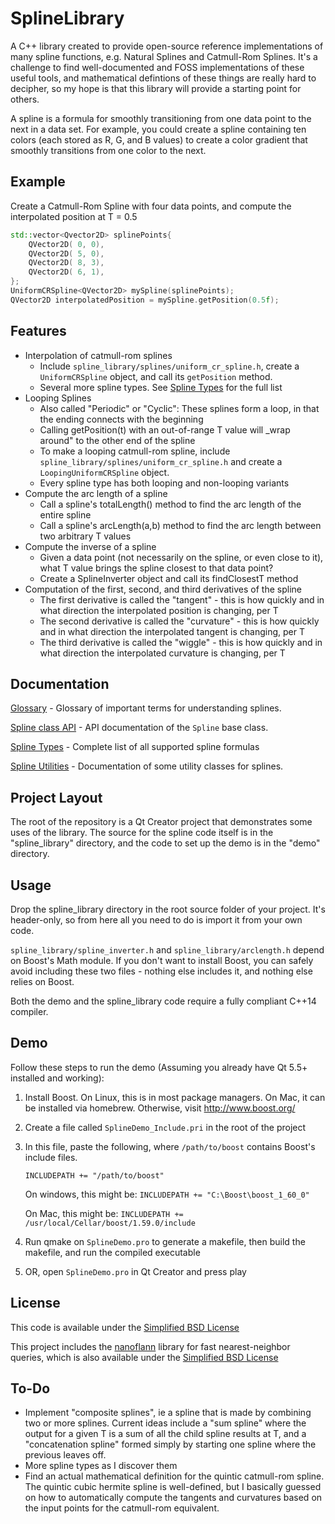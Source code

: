SplineLibrary
=============
A C++ library created to provide open-source reference implementations of many spline functions, e.g. Natural Splines and Catmull-Rom Splines. It's a challenge to find well-documented and FOSS implementations of these useful tools, and mathematical defintions of these things are really hard to decipher, so my hope is that this library will provide a starting point for others.

A spline is a formula for smoothly transitioning from one data point to the next in a data set. For example, you could create a spline containing ten colors (each stored as R, G, and B values) to create a color gradient that smoothly transitions from one color to the next.

Example
-------------
Create a Catmull-Rom Spline with four data points, and compute the interpolated position at T = 0.5
```c++
std::vector<Qvector2D> splinePoints{
    QVector2D( 0, 0),
    QVector2D( 5, 0),
    QVector2D( 8, 3),
    QVector2D( 6, 1),
};
UniformCRSpline<QVector2D> mySpline(splinePoints);
QVector2D interpolatedPosition = mySpline.getPosition(0.5f);
```

Features
-------------
* Interpolation of catmull-rom splines
    * Include `spline_library/splines/uniform_cr_spline.h`, create a `UniformCRSpline` object, and call its `getPosition` method.
    * Several more spline types. See [Spline Types](docs/SplineTypes.md) for the full list
* Looping Splines
	* Also called "Periodic" or "Cyclic": These splines form a loop, in that the ending connects with the beginning
	* Calling getPosition(t) with an out-of-range T value will _wrap around" to the other end of the spline
    * To make a looping catmull-rom spline, include `spline_library/splines/uniform_cr_spline.h` and create a `LoopingUniformCRSpline` object.
    * Every spline type has both looping and non-looping variants
* Compute the arc length of a spline
	* Call a spline's totalLength() method to find the arc length of the entire spline
    * Call a spline's arcLength(a,b) method to find the arc length between two arbitrary T values
* Compute the inverse of a spline
    * Given a data point (not necessarily on the spline, or even close to it), what T value brings the spline closest to that data point?
    * Create a SplineInverter object and call its findClosestT method
* Computation of the first, second, and third derivatives of the spline
    * The first derivative is called the "tangent" - this is how quickly and in what direction the interpolated position is changing, per T
    * The second derivative is called the "curvature" - this is how quickly and in what direction the interpolated tangent is changing, per T
    * The third derivative is called the "wiggle" - this is how quickly and in what direction the interpolated curvature is changing, per T
    

Documentation
-------------
[Glossary](docs/Glossary.md) - Glossary of important terms for understanding splines.

[Spline class API](docs/SplineAPI.md) - API documentation of the `Spline` base class.

[Spline Types](docs/SplineTypes.md) - Complete list of all supported spline formulas

[Spline Utilities](docs/SplineUtilities.md) - Documentation of some utility classes for splines.

Project Layout
-------------
The root of the repository is a Qt Creator project that demonstrates some uses of the library. The source for the spline code itself is in the "spline_library" directory, and the code to set up the demo is in the "demo" directory.

Usage
-------------
Drop the spline_library directory in the root source folder of your project. It's header-only, so from here all you need to do is import it from your own code.

`spline_library/spline_inverter.h` and `spline_library/arclength.h` depend on Boost's Math module. If you don't want to install Boost, you can safely avoid including these two files - nothing else includes it, and nothing else relies on Boost.

Both the demo and the spline_library code require a fully compliant C++14 compiler.

Demo
-------------
Follow these steps to run the demo (Assuming you already have Qt 5.5+ installed and working):

1. Install Boost. On Linux, this is in most package managers. On Mac, it can be installed via homebrew. Otherwise, visit http://www.boost.org/
2. Create a file called `SplineDemo_Include.pri` in the root of the project
3. In this file, paste the following, where `/path/to/boost` contains Boost's include files.

    `INCLUDEPATH += "/path/to/boost"`
     
    On windows, this might be: `INCLUDEPATH += "C:\Boost\boost_1_60_0"`
     
    On Mac, this might be: `INCLUDEPATH += /usr/local/Cellar/boost/1.59.0/include`
    
4. Run qmake on `SplineDemo.pro` to generate a makefile, then build the makefile, and run the compiled executable
5. OR, open `SplineDemo.pro` in Qt Creator and press play

License
-------------
This code is available under the [Simplified BSD License](http://opensource.org/licenses/BSD-2-Clause)

This project includes the [nanoflann](https://github.com/jlblancoc/nanoflann) library for fast nearest-neighbor queries, which is also available under the [Simplified BSD License](http://opensource.org/licenses/BSD-2-Clause)

To-Do
-------------
* Implement "composite splines", ie a spline that is made by combining two or more splines. Current ideas include a "sum spline" where the output for a given T is a sum of all the child spline results at T, and a "concatenation spline" formed simply by starting one spline where the previous leaves off.
* More spline types as I discover them
* Find an actual mathematical definition for the quintic catmull-rom spline. The quintic cubic hermite spline is well-defined, but I basically guessed on how to automatically compute the tangents and curvatures based on the input points for the catmull-rom equivalent.
